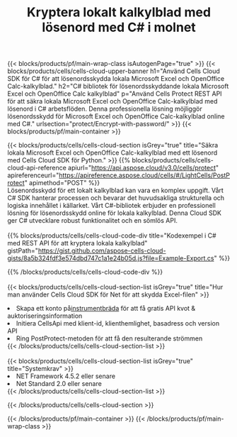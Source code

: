 ﻿---
title: Kryptera lokalt kalkylblad med lösenord med C# i molnet
description:  Cloud API och SDK för att skydda Microsoft Excel & OpenOffice Calc med C#. Kryptera lokala kalkylblad med lösenord med Cells Cloud API SDK för C#.
---
{{< blocks/products/pf/main-wrap-class isAutogenPage="true" >}}
{{< blocks/products/cells/cells-cloud-upper-banner h1="Använd Cells Cloud SDK för C# för att lösenordsskydda lokala Microsoft Excel och OpenOffice Calc-kalkylblad." h2="C# bibliotek för lösenordsskyddande lokala Microsoft Excel och OpenOffice Calc kalkylblad" p="Använd Cells Protect REST API för att säkra lokala Microsoft Excel och OpenOffice Calc-kalkylblad med lösenord i C# arbetsflöden. Denna professionella lösning möjliggör lösenordsskydd för Microsoft Excel och OpenOffice Calc-kalkylblad online med C#." urlsection="protect/Encrypt-with-password/" >}}
{{< blocks/products/pf/main-container >}}

{{< blocks/products/cells/cells-cloud-section isGrey="true" title="Säkra lokala Microsoft Excel och OpenOffice Calc-kalkylblad med ett lösenord med Cells Cloud SDK för Python." >}}
{{% blocks/products/cells/cells-cloud-api-reference apiurl="https://api.aspose.cloud/v3.0/cells/protect" apireferenceurl="https://apireference.aspose.cloud/cells/#/LightCells/PostProtect" apimethod="POST" %}}
<br/>
Lösenordsskydd för ett lokalt kalkylblad kan vara en komplex uppgift. Vårt C# SDK hanterar processen och bevarar det huvudsakliga strukturella och logiska innehållet i källarket. Vårt C#-bibliotek erbjuder en professionell lösning för lösenordsskydd online för lokala kalkylblad. Denna Cloud SDK ger C# utvecklare robust funktionalitet och en sömlös API.
<br/>
<br/>
{{% blocks/products/cells/cells-cloud-code-div title="Kodexempel i C# med REST API för att kryptera lokala kalkylblad" gistPath="https://gist.github.com/aspose-cells-cloud-gists/8a5b324fdf3e574dbd747c1a1e24b05d.js?file=Example-Export.cs" %}}
  
{{% /blocks/products/cells/cells-cloud-code-div %}}
<br/>
<br/>
{{< blocks/products/cells/cells-cloud-section-list isGrey="true" title="Hur man använder Cells Cloud SDK för Net för att skydda Excel-filen" >}}
<li> Skapa ett konto på<a href="https://dashboard.aspose.cloud/">instrumentbräda</a> för att få gratis API kvot & auktoriseringsinformation</li>
<li>Initiera CellsApi med klient-id, klienthemlighet, basadress och version API</li>
<li>Ring PostProtect-metoden för att få den resulterande strömmen</li>
{{< /blocks/products/cells/cells-cloud-section-list >}}
<br/>
<br/>
{{< blocks/products/cells/cells-cloud-section-list isGrey="true" title="Systemkrav" >}}
<li>NET Framework 4.5.2 eller senare</li>
<li>Net Standard 2.0 eller senare</li>
{{< /blocks/products/cells/cells-cloud-section-list >}}

{{< /blocks/products/cells/cells-cloud-section >}}

{{< /blocks/products/pf/main-container >}}
{{< /blocks/products/pf/main-wrap-class >}}
